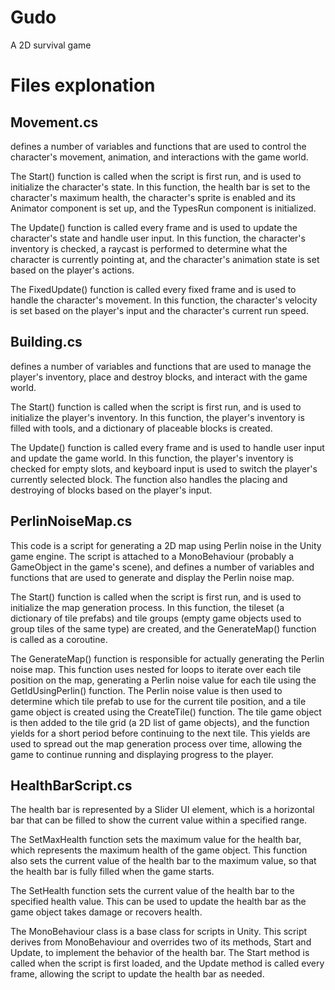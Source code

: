 # Gudo
A 2D survival game

# Files explonation

## Movement.cs
  defines a number of variables and functions that are used to control the character's movement, animation, and interactions with the game world.

  The Start() function is called when the script is first run, and is used to initialize the character's state. In this function, the health bar is set to the character's maximum health, the character's sprite is enabled and its Animator component is set up, and the TypesRun component is initialized.

  The Update() function is called every frame and is used to update the character's state and handle user input. In this function, the character's inventory is checked, a raycast is performed to determine what the character is currently pointing at, and the character's animation state is set based on the player's actions.

  The FixedUpdate() function is called every fixed frame and is used to handle the character's movement. In this function, the character's velocity is set based on the player's input and the character's current run speed.
## Building.cs
defines a number of variables and functions that are used to manage the player's inventory, place and destroy blocks, and interact with the game world.

The Start() function is called when the script is first run, and is used to initialize the player's inventory. In this function, the player's inventory is filled with tools, and a dictionary of placeable blocks is created.

The Update() function is called every frame and is used to handle user input and update the game world. In this function, the player's inventory is checked for empty slots, and keyboard input is used to switch the player's currently selected block. The function also handles the placing and destroying of blocks based on the player's input.
## PerlinNoiseMap.cs
This code is a script for generating a 2D map using Perlin noise in the Unity game engine. The script is attached to a MonoBehaviour (probably a GameObject in the game's scene), and defines a number of variables and functions that are used to generate and display the Perlin noise map.

The Start() function is called when the script is first run, and is used to initialize the map generation process. In this function, the tileset (a dictionary of tile prefabs) and tile groups (empty game objects used to group tiles of the same type) are created, and the GenerateMap() function is called as a coroutine.

The GenerateMap() function is responsible for actually generating the Perlin noise map. This function uses nested for loops to iterate over each tile position on the map, generating a Perlin noise value for each tile using the GetIdUsingPerlin() function. The Perlin noise value is then used to determine which tile prefab to use for the current tile position, and a tile game object is created using the CreateTile() function. The tile game object is then added to the tile grid (a 2D list of game objects), and the function yields for a short period before continuing to the next tile. This yields are used to spread out the map generation process over time, allowing the game to continue running and displaying progress to the player.
## HealthBarScript.cs
The health bar is represented by a Slider UI element, which is a horizontal bar that can be filled to show the current value within a specified range.

The SetMaxHealth function sets the maximum value for the health bar, which represents the maximum health of the game object. This function also sets the current value of the health bar to the maximum value, so that the health bar is fully filled when the game starts.

The SetHealth function sets the current value of the health bar to the specified health value. This can be used to update the health bar as the game object takes damage or recovers health.

The MonoBehaviour class is a base class for scripts in Unity. This script derives from MonoBehaviour and overrides two of its methods, Start and Update, to implement the behavior of the health bar. The Start method is called when the script is first loaded, and the Update method is called every frame, allowing the script to update the health bar as needed.
